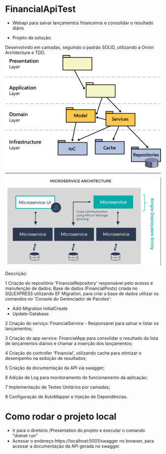 # FinancialApiTest 
- Webapi para salvar lançamentos financeiros e consolidar o resultado diário

- Projeto da solução: 

Desenvolvido em camadas, seguindo o padrão SOLID, utilizando a Onion Architecture e TDD. 
<img src="/Documentation/architecture_layers.jpg" widht="200"/>
<hr />
<img src="/Documentation/microservices_scheme.png" widht="200"/>

Descrição:

1 Criação do repositório 'FinancialRepository' responsável pelo acesso e manutenção de dados;
Base de dados (FinancialPosts) criada no SQLEXPRESS utilizando EF Migration, para criar a base de dados utilizar os comandos no 'Console do Gerenciador de Pacotes':
- Add-Migration InitialCreate
- Update-Database

2 Criação do serviço: FinancialService - Responsável para salvar e listar os lançamentos;

3 Criação do app service: FinancialApp para consolidar o resultado da lista de lançamentos diários e chamar a inserção dos lançamentos;

4 Criação do controller 'Financial', utilizando cache para otimizar o desempenho na exibição de resultados;

5 Criação da documentação da API via swagger;

6 Adição de Log para monitoramento do funcionamento da aplicação;

7 Implementação de Testes Unitários por camadas;

8 Configuração de AutoMapper e Injeção de Dependências.

# Como rodar o projeto local
- Ir para o diretório /Presentation do projeto e executar o comando "dotnet run"
- Acessar o endereço https://localhost:5001/swagger no browser, para acessar a documentação da API gerada no swagger.

